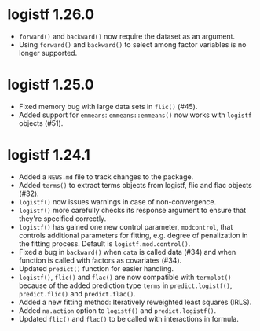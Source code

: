# logistf 1.26.0

* `forward()` and `backward()` now require the dataset as an argument.
* Using `forward()` and `backward()` to select among factor variables is no longer supported.

# logistf 1.25.0

* Fixed memory bug with large data sets in `flic()` (#45).
* Added support for `emmeans`: `emmeans::emmeans()` now works with `logistf` objects (#51).


# logistf 1.24.1

* Added a `NEWS.md` file to track changes to the package.
* Added `terms()` to extract terms objects from logistf, flic and flac objects (#32).
* `logistf()` now issues warnings in case of non-convergence. 
* `logistf()` more carefully checks its response argument to ensure that they're specified correctly.
* `logistf()` has gained one new control parameter, `modcontrol`, that controls additional parameters for fitting, e.g. degree of penalization in the fitting process. Default is `logistf.mod.control()`.
* Fixed a bug in `backward()` when `data` is called data (#34) and when function is called with factors as covariates (#34).
* Updated `predict()` function for easier handling.
* `logistf()`, `flic()` and `flac()` are now compatible with `termplot()` because of the added prediction type `terms`
in `predict.logistf()`, `predict.flic()` and `predict.flac()`.
* Added a new fitting method: Iteratively reweighted least squares (IRLS). 
* Added `na.action` option to `logistf()` and `predict.logistf()`.
* Updated `flic()` and `flac()` to be called with interactions in formula.
